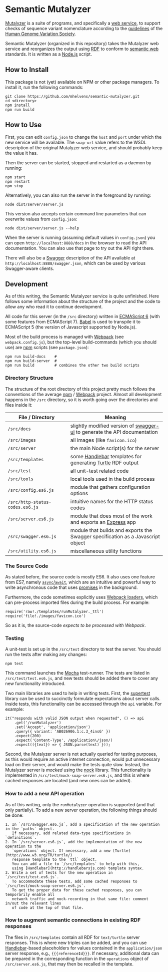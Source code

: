 # Semantic Mutalyzer

[Mutalyzer](https://mutalyzer.nl) is a suite of programs, and
specifically a [web service](https://mutalyzer.nl/webservices),
to support checks of sequence variant nomenclature according to
the [guidelines](http://www.hgvs.org/mutnomen)
of the [Human Genome Variation Society](http://www.hgvs.org).

Semantic Mutalyzer (organized in this repository) takes the Mutalyzer
web service and reorganizes the output using [RDF](https://en.wikipedia.org/wiki/Resource_Description_Framework)
to conform to [semantic web](https://en.wikipedia.org/wiki/Semantic_Web) standards.
It is written as a [Node.js](https://nodejs.org) script.


## How to Install

This package is not (yet) available on NPM or other package managers.
To install it, run the following commands:

```
git clone https://github.com/mhelvens/semantic-mutalyzer.git
cd <directory>
npm install
npm run build
```

## How to Use

First, you can edit `config.json` to change the `host` and `port` under which
the new service will be available. The `soap-url` value refers to the
WSDL description of the original Mutalyzer web service, and should probably
keep the value it has.

Then the server can be started, stopped and restarted as a daemon by running:

```
npm start
npm restart
npm stop
```

Alternatively, you can also run the server in the foreground by running:

```
node dist/server/server.js
```

This version also accepts certain command line parameters that can overwrite
values from `config.json`:

```
node dist/server/server.js --help
```

When the server is running (assuming default values in `config.json`)
you can open `http://localhost:8888/docs` in the browser to read
the API documentation. You can also use that page to try out the API
right there.

There will also be a [Swagger](http://swagger.io/) description of the API
available at `http://localhost:8888/swagger.json`, which can be used by
various Swagger-aware clients.


## Development

As of this writing, the Semantic Mutalyzer service is quite unfinished.
Here follows some information about the structure of the project and the code
to allow any who read it to continue development.

All code for this server (in the `/src` directory) written in [ECMAScript 6](http://es6-features.org)
(with some features from ECMAScript 7).
[Babel](https://babeljs.io/) is used to transpile it to ECMAScript 5
(the version of Javascript supported by Node.js).

Most of the build process is managed with [Webpack](https://webpack.github.io)
(see `webpack.config.js`),
but the top-level build-commands (which you should use) are
[npm](https://www.npmjs.com/) scripts (see `package.json`):

```
npm run build-docs    #
npm run build-server  #
npm run build         # combines the other two build scripts
```


### Directory Structure

The structure of the root directory of this project pretty much follows
the conventions of the average [npm](https://www.npmjs.com/) / [Webpack](https://webpack.github.io/) project.
Almost all development happens in the `/src` directory, so it is worth
going over the directories and files inside it:

File / Directory                 |  Meaning
---------------------------------|----------------------------
`/src/docs`                      |  slightly modified version of [swagger-ui](https://www.npmjs.com/package/swagger-ui) to generate the API documentation
`/src/images`                    |  all images (like `favicon.ico`)
`/src/server`                    |  the main Node script(s) for the server
`/src/templates`                 |  some [Handlebar](http://handlebarsjs.com/) templates for generating [Turtle](http://www.w3.org/TR/turtle/) RDF output
`/src/test`                      |  all unit-test related code
`/src/tools`                     |  local tools used in the build process
`/src/config.es6.js`             |  module that gathers configuration options
`/src/http-status-codes.es6.js`  |  intuitive names for the HTTP status codes
`/src/server.es6.js`             |  module that does most of the work and exports an [Express](http://expressjs.com) app
`/src/swagger.es6.js`            |  module that builds and exports the Swagger specification as a Javascript object
`/src/utility.es6.js`            |  miscellaneous utility functions


### The Source Code

As stated before, the source code is mostly ES6. It also uses one feature from ES7,
namely [`async`/`await`](http://www.sitepoint.com/simplifying-asynchronous-coding-es7-async-functions/),
which are an intuitive and powerful way to write asynchronous code that uses
[promises](http://es6-features.org/#PromiseUsage) in the background.

Furthermore, the code sometimes explicitly uses [Webpack loaders](https://webpack.github.io/docs/using-loaders.html),
which can pre-process imported files during the build process. For example:

```
require('raw!./templates/runMutalyzer._ttl')
require('file!./images/favicon.ico')
```

So as it is, the source-code *expects to be processed with Webpack*.


### Testing

A unit-test is set up in the `/src/test` directory to test the server.
You should run the tests after making any changes:

```
npm test
```

This command launches the [Mocha](https://mochajs.org) test-runner.
The tests are listed in `/src/test/test.es6.js`, and new tests should be
added there to cover any new functionality introduced.

Two main libraries are used to help in writing tests. First, the
[supertest](https://www.npmjs.com/package/supertest) library can be used
to succinctly formulate expectations about server calls. Inside tests,
this functionality can be accessed through the `api` variable.
For example:

```
it("responds with valid JSON output when requested", () => api
    .get('/runMutalyzer')
    .set('Accept', 'application/json')
    .query({ variant: 'AB026906.1:c.3_4insG' })
    .expect(200)
    .expect('Content-Type', /application\/json/)
    .expect(({text}) => { JSON.parse(text) }));
```

Second, the Mutalyzer server is not actually queried for testing purposes,
as this would require an active internet connection, would put unnecessary
load on their server, and would make the tests quite slow.
Instead, the Mutalyzer server is *mocked* using
the [nock](https://www.npmjs.com/package/nock) library.
This functionality is implemented in `/src/test/mock-soap-server.es6.js`,
and this is where cached responses are located (and new ones can be added).


### How to add a new API operation

As of this writing, only the `runMutalyzer` operation is supported
(and that only partially). To add a new server operation, the
following things should be done:

    1. In `/src/swagger.es6.js`, add a specification of the new operation in the `paths` object.
       If necessary, add related data-type specifications in `definitions`.
    2. In `/src/server.es6.js`, add the implementation of the new operation to the
       `operations` object. If necessary, add a new [Turtle](http://www.w3.org/TR/turtle/)
       response template to the `ttl` object.
       You can add a file to `/src/templates` to help with this,
       using [Handlebar](http://handlebarsjs.com) template syntax.
    3. Write a set of tests for the new operation in `/src/test/test.es6.js`.
       To accommodate these tests, add some cached responses to `/src/test/mock-soap-server.es6.js`.
       To get the proper data for these cached responses, you can temporarily enable all
       network traffic and nock-recording in that same file: comment in/out the relevant lines
       of code at the top of that file.

### How to augment semantic connections in existing RDF responses

The files in `/src/templates` contain all RDF for `text/turtle` server responses.
This is where new triples can be added, and you can use [Handlebar](http://handlebarsjs.com)-based
placeholders for values contained in the `application/json` server response, e.g., `{{{referenceId}}}`.
If necessary, additional data can be prepared in the corresponding function in the `operations` object
of `/src/server.es6.js`, that may then be recalled in the template.
